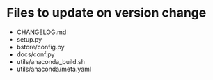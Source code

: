 # Files to update on version change

- CHANGELOG.md
- setup.py
- bstore/config.py
- docs/conf.py
- utils/anaconda_build.sh
- utils/anaconda/meta.yaml

